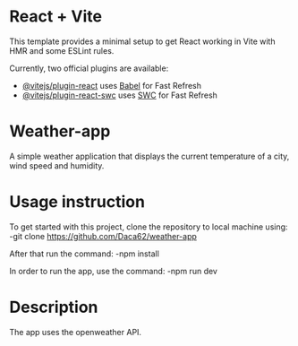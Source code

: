 # React + Vite

This template provides a minimal setup to get React working in Vite with HMR and some ESLint rules.

Currently, two official plugins are available:

- [@vitejs/plugin-react](https://github.com/vitejs/vite-plugin-react/blob/main/packages/plugin-react/README.md) uses [Babel](https://babeljs.io/) for Fast Refresh
- [@vitejs/plugin-react-swc](https://github.com/vitejs/vite-plugin-react-swc) uses [SWC](https://swc.rs/) for Fast Refresh

# Weather-app

A simple weather application that displays the current temperature of a city, wind speed and humidity.

# Usage instruction

To get started with this project, clone the repository to local machine using:
-git clone https://github.com/Daca62/weather-app

After that run the command:
-npm install

In order to run the app, use the command:
-npm run dev

# Description

The app uses the openweather API.
